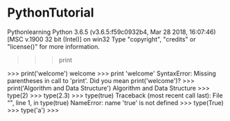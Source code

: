 # PythonTutorial
Pythonlearning
Python 3.6.5 (v3.6.5:f59c0932b4, Mar 28 2018, 16:07:46) [MSC v.1900 32 bit (Intel)] on win32
Type "copyright", "credits" or "license()" for more information.
>>> print
<built-in function print>
>>> print('welcome')
welcome
>>> print 'welcome'
SyntaxError: Missing parentheses in call to 'print'. Did you mean print('welcome')?
>>> print('Algorithm and Data Structure')
Algorithm and Data Structure
>>> type(2)
<class 'int'>
>>> type(2.3)
<class 'float'>
>>> type(true)
Traceback (most recent call last):
  File "<pyshell#6>", line 1, in <module>
    type(true)
NameError: name 'true' is not defined
>>> type(True)
<class 'bool'>
>>> type('a')
<class 'str'>
>>> 
